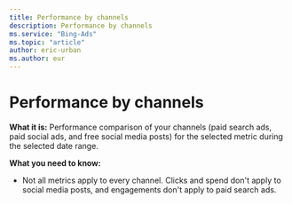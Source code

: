 ```yaml
---
title: Performance by channels
description: Performance by channels
ms.service: "Bing-Ads"
ms.topic: "article"
author: eric-urban
ms.author: eur
---
```


# Performance by channels

**What it is:**  Performance comparison of your channels (paid search ads, paid social ads, and free social media posts) for the selected metric during the selected date range.

**What you need to know:**
- Not all metrics apply to every channel. Clicks and spend don't apply to social media posts, and engagements don't apply to paid search ads.


